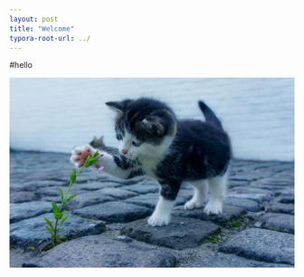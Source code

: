 ```yaml
---
layout: post
title: "Welcome"
typora-root-url: ../
---
```


#hello

![cat-2536662_1280](/images/2024-01-31-first/cat-2536662_1280-1706662634298-4-1706662639515-6.jpg)
